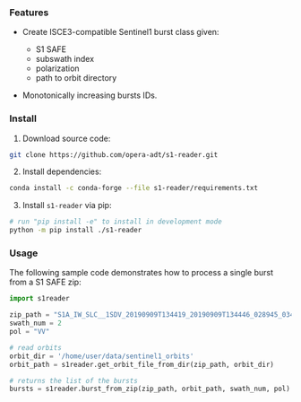 ### Features

+ Create ISCE3-compatible Sentinel1 burst class given:

  - S1 SAFE
  - subswath index
  - polarization
  - path to orbit directory

+ Monotonically increasing bursts IDs.

### Install

1. Download source code:

```bash
git clone https://github.com/opera-adt/s1-reader.git
```

2. Install dependencies:

```bash
conda install -c conda-forge --file s1-reader/requirements.txt
```

3. Install `s1-reader` via pip:

```bash
# run "pip install -e" to install in development mode
python -m pip install ./s1-reader
```

### Usage

The following sample code demonstrates how to process a single burst from a S1 SAFE zip:

```python
import s1reader

zip_path = "S1A_IW_SLC__1SDV_20190909T134419_20190909T134446_028945_03483B_B9E1.zip"
swath_num = 2
pol = "VV"

# read orbits
orbit_dir = '/home/user/data/sentinel1_orbits'
orbit_path = s1reader.get_orbit_file_from_dir(zip_path, orbit_dir)

# returns the list of the bursts
bursts = s1reader.burst_from_zip(zip_path, orbit_path, swath_num, pol)
```
